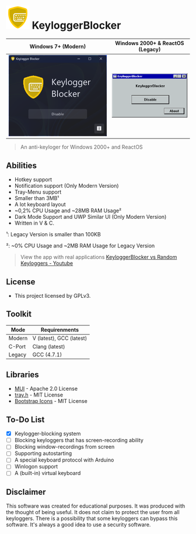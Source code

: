 # <img src="./assets/icon.png" alt="KeyloggerBlocker" width="64"/> KeyloggerBlocker

|Windows 7+ (Modern)                |Windows 2000+ & ReactOS (Legacy)  |
|-----------------------------------|----------------------------------|
|![](./assets/keylogger_blocker.png)|![](./assets/legacy.png)          |

> An anti-keyloger for Windows 2000+ and ReactOS

## Abilities

* Hotkey support
* Notification support (Only Modern Version)
* Tray-Menu support
* Smaller than 3MB¹
* A lot keyboard layout
* ~0,2% CPU Usage and ~28MB RAM Usage²
* Dark Mode Support and UWP Similar UI (Only Modern Version)
* Written in V & C.

¹: Legacy Version is smaller than 100KB

²: ~0% CPU Usage and ~2MB RAM Usage for Legacy Version

> View the app with real applications [KeyloggerBlocker vs Random Keyloggers - Youtube](https://youtu.be/SlXk6JGTENI)

## License

* This project licensed by GPLv3.

## Toolkit

|Mode  |Requirenments|
|------|-------------|
|Modern|V (latest), GCC (latest)|
|C-Port|Clang (latest)|
|Legacy|GCC (4.7.1)   |

## Libraries

* [MUI](https://github.com/malisipi/mui) - Apache 2.0 License
* [tray.h](https://gist.github.com/malisipi/ec70678d9b1c931130902ab97ac68938) - MIT License
* [Bootstrap Icons](https://icons.getbootstrap.com/) - MIT License

## To-Do List

* [x] Keylogger-blocking system
* [ ] Blocking keyloggers that has screen-recording ability
* [ ] Blocking window-recordings from screen
* [ ] Supporting autostarting
* [ ] A special keyboard protocol with Arduino
* [ ] Winlogon support
* [ ] A (built-in) virtual keyboard

## Disclaimer

This software was created for educational purposes. It was produced with the thought of being useful. It does not claim to protect the user from all keyloggers. There is a possibility that some keyloggers can bypass this software. It's always a good idea to use a security software.